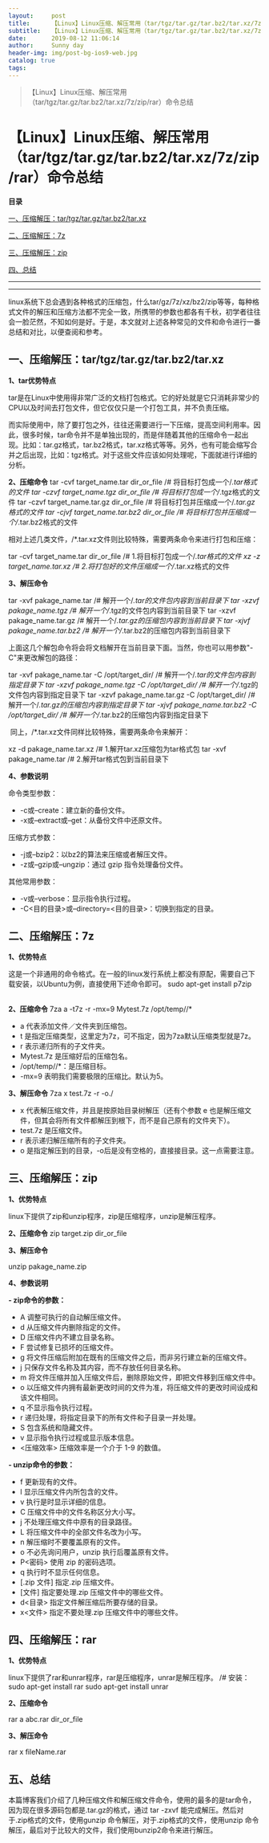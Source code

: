 ```yaml
---
layout:     post
title:      【Linux】Linux压缩、解压常用（tar/tgz/tar.gz/tar.bz2/tar.xz/7z/zip/rar）命令总结
subtitle:   【Linux】Linux压缩、解压常用（tar/tgz/tar.gz/tar.bz2/tar.xz/7z/zip/rar）命令总结
date:       2019-08-12 11:06:14
author:     Sunny day
header-img: img/post-bg-ios9-web.jpg
catalog: true
tags:
---
```


>【Linux】Linux压缩、解压常用（tar/tgz/tar.gz/tar.bz2/tar.xz/7z/zip/rar）命令总结

# 【Linux】Linux压缩、解压常用（tar/tgz/tar.gz/tar.bz2/tar.xz/7z/zip/rar）命令总结


**目录**

[一、压缩解压：tar/tgz/tar.gz/tar.bz2/tar.xz](#%E4%B8%80%E3%80%81%E5%8E%8B%E7%BC%A9%E8%A7%A3%E5%8E%8B%E7%BC%A9%E6%A0%BC%E5%BC%8F%20.gz%C2%A0)

[二、压缩解压：7z](#%E4%BA%8C%E3%80%817z)

[三、压缩解压：zip](#%E4%B8%89%E3%80%81zip%2Funzip)

[四、总结](#%E5%9B%9B%E3%80%81%E6%80%BB%E7%BB%93)

----

----
linux系统下总会遇到各种格式的压缩包，什么tar/gz/7z/xz/bz2/zip等等，每种格式文件的解压和压缩方法都不完全一致，所携带的参数也都各有千秋，初学者往往会一脸茫然，不知如何是好。于是，本文就对上述各种常见的文件和命令进行一番总结和对比，以便查阅和参考。

## 一、压缩解压：tar/tgz/tar.gz/tar.bz2/tar.xz

**1、tar优势特点**

tar是在Linux中使用得非常广泛的文档打包格式。它的好处就是它只消耗非常少的CPU以及时间去打包文件，但它仅仅只是一个打包工具，并不负责压缩。

而实际使用中，除了要打包之外，往往还需要进行一下压缩，提高空间利用率。因此，很多时候，tar命令并不是单独出现的，而是伴随着其他的压缩命令一起出现。比如：tar.gz格式，tar.bz2格式，tar.xz格式等等。另外，也有可能会缩写合并之后出现，比如：tgz格式。对于这些文件应该如何处理呢，下面就进行详细的分析。

**2、压缩命令**
tar -cvf target_name.tar dir_or_file /# 将目标打包成一个/*.tar格式的文件 tar -czvf target_name.tgz dir_or_file /# 将目标打包成一个/*.tgz格式的文件 tar -czvf target_name.tar.gz dir_or_file /# 将目标打包并压缩成一个/*.tar.gz格式的文件 tar -cjvf target_name.tar.bz2 dir_or_file /# 将目标打包并压缩成一个/*.tar.bz2格式的文件

相对上述几类文件，/*.tar.xz文件则比较特殊，需要两条命令来进行打包和压缩：

tar -cvf target_name.tar dir_or_file /# 1.将目标打包成一个/*.tar格式的文件 xz -z target_name.tar.xz /# 2.将打包好的文件压缩成一个/*.tar.xz格式的文件

**3、解压命令**

tar -xvf pakage_name.tar /# 解开一个/*.tar的文件包内容到当前目录下 tar -xzvf pakage_name.tgz /# 解开一个/*.tgz的文件包内容到当前目录下 tar -xzvf pakage_name.tar.gz /# 解开一个/*.tar.gz的压缩包内容到当前目录下 tar -xjvf pakage_name.tar.bz2 /# 解开一个/*.tar.bz2的压缩包内容到当前目录下

上面这几个解包命令将会将文档解开在当前目录下面。当然，你也可以用参数"-C"来更改解包的路径：

tar -xvf pakage_name.tar -C /opt/target_dir/ /# 解开一个/*.tar的文件包内容到指定目录下 tar -xzvf pakage_name.tgz -C /opt/target_dir/ /# 解开一个/*.tgz的文件包内容到指定目录下 tar -xzvf pakage_name.tar.gz -C /opt/target_dir/ /# 解开一个/*.tar.gz的压缩包内容到指定目录下 tar -xjvf pakage_name.tar.bz2 -C /opt/target_dir/ /# 解开一个/*.tar.bz2的压缩包内容到指定目录下

 同上，/*.tar.xz文件同样比较特殊，需要两条命令来解开：

xz -d pakage_name.tar.xz /# 1.解开tar.xz压缩包为tar格式包 tar -xvf pakage_name.tar /# 2.解开tar格式包到当前目录下

**4、参数说明**

命令类型参数：

* -c或–create：建立新的备份文件。
* -x或–extract或–get：从备份文件中还原文件。

压缩方式参数：

* -j或–bzip2：以bz2的算法来压缩或者解压文件。
* -z或–gzip或–ungzip：通过 gzip 指令处理备份文件。

其他常用参数：

* -v或–verbose：显示指令执行过程。
* -C<目的目录>或–directory=<目的目录>：切换到指定的目录。

## 二、压缩解压：7z

**1、优势特点**

这是一个非通用的命令格式。在一般的linux发行系统上都没有原配，需要自己下载安装，以Ubuntu为例，直接使用下述命令即可。
sudo apt-get install p7zip

## []()

**2、压缩命令**
7za a -t7z -r -mx=9 Mytest.7z /opt/temp//*

* a 代表添加文件／文件夹到压缩包。
* t 是指定压缩类型，这里定为7z，可不指定，因为7za默认压缩类型就是7z。
* r 表示递归所有的子文件夹。
* Mytest.7z 是压缩好后的压缩包名。
* /opt/temp//*：是压缩目标。
* -mx=9 表明我们需要极限的压缩比。默认为5。

**3、解压命令**
7za x test.7z -r -o./

* x 代表解压缩文件，并且是按原始目录树解压（还有个参数 e 也是解压缩文件，但其会将所有文件都解压到根下，而不是自己原有的文件夹下）。
* test.7z 是压缩文件。
* r 表示递归解压缩所有的子文件夹。
* o 是指定解压到的目录，-o后是没有空格的，直接接目录。这一点需要注意。

## 三、压缩解压：zip

**1、优势特点**

linux下提供了zip和unzip程序，zip是压缩程序，unzip是解压程序。

**2、压缩命令**
zip target.zip dir_or_file

**3、解压命令**

unzip pakage_name.zip

**4、参数说明**

**- zip命令的参数：**

* A 调整可执行的自动解压缩文件。
* d 从压缩文件内删除指定的文件。
* D 压缩文件内不建立目录名称。
* F 尝试修复已损坏的压缩文件。
* g 将文件压缩后附加在既有的压缩文件之后，而非另行建立新的压缩文件。
* j 只保存文件名称及其内容，而不存放任何目录名称。
* m 将文件压缩并加入压缩文件后，删除原始文件，即把文件移到压缩文件中。
* o 以压缩文件内拥有最新更改时间的文件为准，将压缩文件的更改时间设成和该文件相同。
* q 不显示指令执行过程。
* r 递归处理，将指定目录下的所有文件和子目录一并处理。
* S 包含系统和隐藏文件。
* v 显示指令执行过程或显示版本信息。
* <压缩效率> 压缩效率是一个介于 1-9 的数值。

**- unzip命令的参数：**

* f 更新现有的文件。
* l 显示压缩文件内所包含的文件。
* v 执行是时显示详细的信息。
* C 压缩文件中的文件名称区分大小写。
* j 不处理压缩文件中原有的目录路径。
* L 将压缩文件中的全部文件名改为小写。
* n 解压缩时不要覆盖原有的文件。
* o 不必先询问用户，unzip 执行后覆盖原有文件。
* P<密码> 使用 zip 的密码选项。
* q 执行时不显示任何信息。
* [.zip 文件] 指定.zip 压缩文件。
* [文件] 指定要处理.zip 压缩文件中的哪些文件。
* d<目录> 指定文件解压缩后所要存储的目录。
* x<文件> 指定不要处理.zip 压缩文件中的哪些文件。

## 四、压缩解压：rar

**1、优势特点**

linux下提供了rar和unrar程序，rar是压缩程序，unrar是解压程序。
/# 安装： sudo apt-get install rar sudo apt-get install unrar

**2、压缩命令**

rar a abc.rar dir_or_file

**3、解压命令**

rar x fileName.rar

## **五、总结**

本篇博客我们介绍了几种压缩文件和解压缩文件命令，使用的最多的是tar命令，因为现在很多源码包都是.tar.gz的格式，通过 tar -zxvf 能完成解压。然后对于.zip格式的文件，使用gunzip 命令解压，对于.zip格式的文件，使用unzip 命令解压，最后对于比较大的文件，我们使用bunzip2命令来进行解压。

